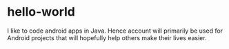 # hello-world

I like to code android apps in Java.
Hence account will primarily be used for Android projects that will hopefully help others make their lives easier.

